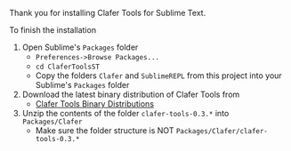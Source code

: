 Thank you for installing Clafer Tools for Sublime Text.

To finish the installation 

1. Open Sublime's `Packages` folder 
   * `Preferences->Browse Packages...`
   * `cd ClaferToolsST`
   * Copy the folders `Clafer` and `SublimeREPL` from this project into your Sublime's `Packages` folder
2. Download the latest binary distribution of Clafer Tools from
   * [Clafer Tools Binary Distributions](http://gsd.uwaterloo.ca/clafer-tools-binary-distributions)
3. Unzip the contents of the folder `clafer-tools-0.3.*` into `Packages/Clafer`
   * Make sure the folder structure is NOT `Packages/Clafer/clafer-tools-0.3.*`